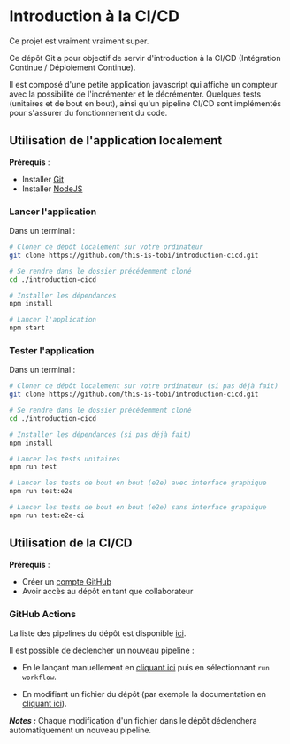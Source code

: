 # Introduction à la CI/CD

Ce projet est vraiment vraiment super.

Ce dépôt Git a pour objectif de servir d'introduction à la CI/CD (Intégration Continue / Déploiement Continue).

Il est composé d'une petite application javascript qui affiche un compteur avec la possibilité de l'incrémenter et le décrémenter.
Quelques tests (unitaires et de bout en bout), ainsi qu'un pipeline CI/CD sont implémentés pour s'assurer du fonctionnement du code.

## Utilisation de l'application localement

**Prérequis** :

- Installer [Git](https://git-scm.com/book/fr/v2/D%C3%A9marrage-rapide-Installation-de-Git)
- Installer [NodeJS](https://nodejs.org/fr/download/)

### Lancer l'application

Dans un terminal :

```sh
# Cloner ce dépôt localement sur votre ordinateur
git clone https://github.com/this-is-tobi/introduction-cicd.git

# Se rendre dans le dossier précédemment cloné
cd ./introduction-cicd

# Installer les dépendances
npm install

# Lancer l'application
npm start
```

### Tester l'application

Dans un terminal :

```sh
# Cloner ce dépôt localement sur votre ordinateur (si pas déjà fait)
git clone https://github.com/this-is-tobi/introduction-cicd.git

# Se rendre dans le dossier précédemment cloné
cd ./introduction-cicd

# Installer les dépendances (si pas déjà fait)
npm install

# Lancer les tests unitaires
npm run test

# Lancer les tests de bout en bout (e2e) avec interface graphique
npm run test:e2e

# Lancer les tests de bout en bout (e2e) sans interface graphique
npm run test:e2e-ci
```

## Utilisation de la CI/CD

**Prérequis** :

- Créer un [compte GitHub](https://github.com/signup)
- Avoir accès au dépôt en tant que collaborateur

### GitHub Actions

La liste des pipelines du dépôt est disponible [ici](<https://github.com/this-is-tobi/introduction-cicd/actions>).

Il est possible de déclencher un nouveau pipeline :

- En le lançant manuellement en [cliquant ici](https://github.com/this-is-tobi/introduction-cicd/actions/workflows/ci.yml) puis en sélectionnant `run workflow`.

- En modifiant un fichier du dépôt (par exemple la documentation en [cliquant ici](<https://github.com/this-is-tobi/introduction-cicd/edit/main/README.md>)).

_**Notes :**_ Chaque modification d'un fichier dans le dépôt déclenchera automatiquement un nouveau pipeline.

